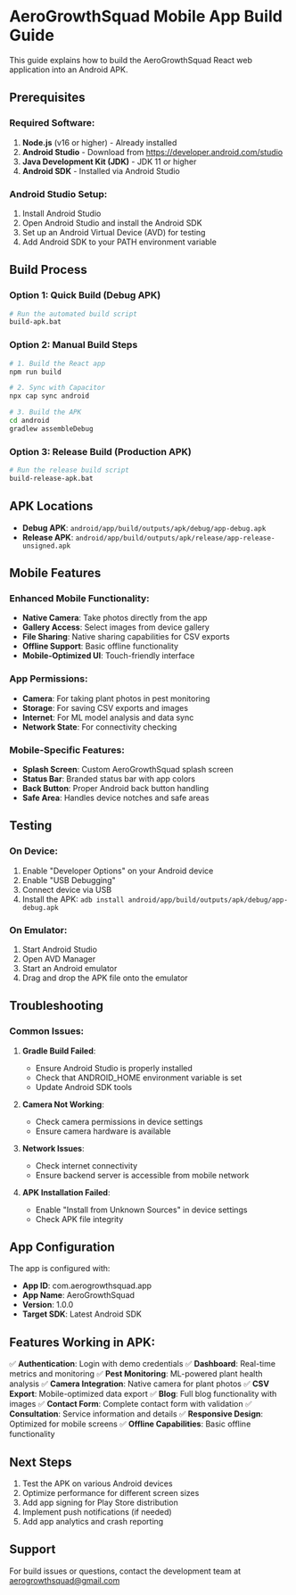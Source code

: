 # AeroGrowthSquad Mobile App Build Guide

This guide explains how to build the AeroGrowthSquad React web application into an Android APK.

## Prerequisites

### Required Software:
1. **Node.js** (v16 or higher) - Already installed
2. **Android Studio** - Download from https://developer.android.com/studio
3. **Java Development Kit (JDK)** - JDK 11 or higher
4. **Android SDK** - Installed via Android Studio

### Android Studio Setup:
1. Install Android Studio
2. Open Android Studio and install the Android SDK
3. Set up an Android Virtual Device (AVD) for testing
4. Add Android SDK to your PATH environment variable

## Build Process

### Option 1: Quick Build (Debug APK)
```bash
# Run the automated build script
build-apk.bat
```

### Option 2: Manual Build Steps
```bash
# 1. Build the React app
npm run build

# 2. Sync with Capacitor
npx cap sync android

# 3. Build the APK
cd android
gradlew assembleDebug
```

### Option 3: Release Build (Production APK)
```bash
# Run the release build script
build-release-apk.bat
```

## APK Locations

- **Debug APK**: `android/app/build/outputs/apk/debug/app-debug.apk`
- **Release APK**: `android/app/build/outputs/apk/release/app-release-unsigned.apk`

## Mobile Features

### Enhanced Mobile Functionality:
- **Native Camera**: Take photos directly from the app
- **Gallery Access**: Select images from device gallery
- **File Sharing**: Native sharing capabilities for CSV exports
- **Offline Support**: Basic offline functionality
- **Mobile-Optimized UI**: Touch-friendly interface

### App Permissions:
- **Camera**: For taking plant photos in pest monitoring
- **Storage**: For saving CSV exports and images
- **Internet**: For ML model analysis and data sync
- **Network State**: For connectivity checking

### Mobile-Specific Features:
- **Splash Screen**: Custom AeroGrowthSquad splash screen
- **Status Bar**: Branded status bar with app colors
- **Back Button**: Proper Android back button handling
- **Safe Area**: Handles device notches and safe areas

## Testing

### On Device:
1. Enable "Developer Options" on your Android device
2. Enable "USB Debugging"
3. Connect device via USB
4. Install the APK: `adb install android/app/build/outputs/apk/debug/app-debug.apk`

### On Emulator:
1. Start Android Studio
2. Open AVD Manager
3. Start an Android emulator
4. Drag and drop the APK file onto the emulator

## Troubleshooting

### Common Issues:

1. **Gradle Build Failed**:
   - Ensure Android Studio is properly installed
   - Check that ANDROID_HOME environment variable is set
   - Update Android SDK tools

2. **Camera Not Working**:
   - Check camera permissions in device settings
   - Ensure camera hardware is available

3. **Network Issues**:
   - Check internet connectivity
   - Ensure backend server is accessible from mobile network

4. **APK Installation Failed**:
   - Enable "Install from Unknown Sources" in device settings
   - Check APK file integrity

## App Configuration

The app is configured with:
- **App ID**: com.aerogrowthsquad.app
- **App Name**: AeroGrowthSquad
- **Version**: 1.0.0
- **Target SDK**: Latest Android SDK

## Features Working in APK:

✅ **Authentication**: Login with demo credentials
✅ **Dashboard**: Real-time metrics and monitoring
✅ **Pest Monitoring**: ML-powered plant health analysis
✅ **Camera Integration**: Native camera for plant photos
✅ **CSV Export**: Mobile-optimized data export
✅ **Blog**: Full blog functionality with images
✅ **Contact Form**: Complete contact form with validation
✅ **Consultation**: Service information and details
✅ **Responsive Design**: Optimized for mobile screens
✅ **Offline Capabilities**: Basic offline functionality

## Next Steps

1. Test the APK on various Android devices
2. Optimize performance for different screen sizes
3. Add app signing for Play Store distribution
4. Implement push notifications (if needed)
5. Add app analytics and crash reporting

## Support

For build issues or questions, contact the development team at aerogrowthsquad@gmail.com